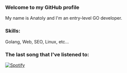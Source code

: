 ### Welcome to my GitHub profile
My name is Anatoly and I'm an entry-level GO developer.

### Skills: 
Golang, Web, SEO, Linux, etc...

### The last song that I've listened to:

[![Spotify](https://92.119.90.17:1984/spotify)](https://open.spotify.com/user/y34r75db5o7eksagdl8lsaamw)

